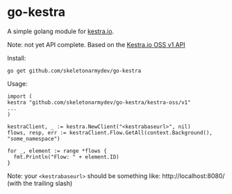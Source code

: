 # go-kestra

A simple golang module for [kestra.io](http://kestra.io).

Note: not yet API complete. Based on the [Kestra.io OSS v1 API](https://kestra.io/docs/api-reference/open-source)

Install:
```
go get github.com/skeletonarmydev/go-kestra
```

Usage:
```
import (
kestra "github.com/skeletonarmydev/go-kestra/kestra-oss/v1"
...
)

kestraClient, _ := kestra.NewClient("<kestrabaseurl>", nil)
flows, resp, err := kestraClient.Flow.GetAll(context.Background(), "some_namespace")

for _, element := range *flows {
  fmt.Println("Flow: " + element.ID)
}
```
Note: your `<kestrabaseurl>` should be something like: http://localhost:8080/  (with the trailing slash)
